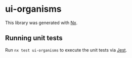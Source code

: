 # ui-organisms

This library was generated with [Nx](https://nx.dev).

## Running unit tests

Run `nx test ui-organisms` to execute the unit tests via
[Jest](https://jestjs.io).
